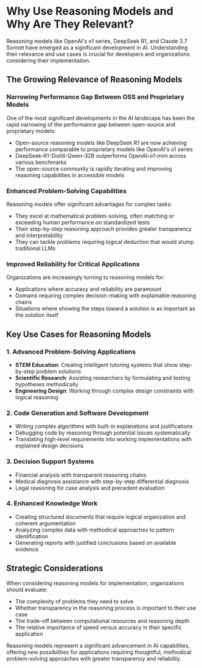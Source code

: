 # Why Use Reasoning Models and Why Are They Relevant?

Reasoning models like OpenAI's o1 series, DeepSeek R1, and Claude 3.7 Sonnet have emerged as a significant development in AI. Understanding their relevance and use cases is crucial for developers and organizations considering their implementation.

## The Growing Relevance of Reasoning Models

### Narrowing Performance Gap Between OSS and Proprietary Models

One of the most significant developments in the AI landscape has been the rapid narrowing of the performance gap between open-source and proprietary models:

- Open-source reasoning models like DeepSeek R1 are now achieving performance comparable to proprietary models like OpenAI's o1 series
- DeepSeek-R1-Distill-Qwen-32B outperforms OpenAI-o1-mini across various benchmarks
- The open-source community is rapidly iterating and improving reasoning capabilities in accessible models

### Enhanced Problem-Solving Capabilities

Reasoning models offer significant advantages for complex tasks:

- They excel at mathematical problem-solving, often matching or exceeding human performance on standardized tests
- Their step-by-step reasoning approach provides greater transparency and interpretability
- They can tackle problems requiring logical deduction that would stump traditional LLMs

### Improved Reliability for Critical Applications

Organizations are increasingly turning to reasoning models for:

- Applications where accuracy and reliability are paramount
- Domains requiring complex decision-making with explainable reasoning chains
- Situations where showing the steps toward a solution is as important as the solution itself

## Key Use Cases for Reasoning Models

### 1. Advanced Problem-Solving Applications

- **STEM Education**: Creating intelligent tutoring systems that show step-by-step problem solutions
- **Scientific Research**: Assisting researchers by formulating and testing hypotheses methodically
- **Engineering Design**: Working through complex design constraints with logical reasoning

### 2. Code Generation and Software Development

- Writing complex algorithms with built-in explanations and justifications
- Debugging code by reasoning through potential issues systematically
- Translating high-level requirements into working implementations with explained design decisions

### 3. Decision Support Systems

- Financial analysis with transparent reasoning chains
- Medical diagnosis assistance with step-by-step differential diagnosis
- Legal reasoning for case analysis and precedent evaluation

### 4. Enhanced Knowledge Work

- Creating structured documents that require logical organization and coherent argumentation
- Analyzing complex data with methodical approaches to pattern identification
- Generating reports with justified conclusions based on available evidence

## Strategic Considerations

When considering reasoning models for implementation, organizations should evaluate:

- The complexity of problems they need to solve
- Whether transparency in the reasoning process is important to their use case
- The trade-off between computational resources and reasoning depth
- The relative importance of speed versus accuracy in their specific application

Reasoning models represent a significant advancement in AI capabilities, offering new possibilities for applications requiring thoughtful, methodical problem-solving approaches with greater transparency and reliability.
